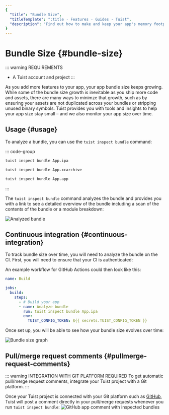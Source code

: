 ```yaml
---
{
  "title": "Bundle Size",
  "titleTemplate": ":title · Features · Guides · Tuist",
  "description": "Find out how to make and keep your app's memory footprint as small as possible."
}
---
```

# Bundle Size {#bundle-size}

::: warning REQUIREMENTS
- A <LocalizedLink href="/guides/server/accounts-and-projects">Tuist account and project</LocalizedLink>
:::

As you add more features to your app, your app bundle size keeps growing. While
some of the bundle size growth is inevitable as you ship more code and assets,
there are many ways to minimze that growth, such as by ensuring your assets are
not duplicated across your bundles or stripping unused binary symbols. Tuist
provides you with tools and insights to help your app size stay small – and we
also monitor your app size over time.

## Usage {#usage}

To analyze a bundle, you can use the `tuist inspect bundle` command:

::: code-group
```bash [Analyze an .ipa]
tuist inspect bundle App.ipa
```
```bash [Analyze an .xcarchive]
tuist inspect bundle App.xcarchive
```
```bash [Analyze an app bundle]
tuist inspect bundle App.app
```
:::

The `tuist inspect bundle` command analyzes the bundle and provides you with a
link to see a detailed overview of the bundle including a scan of the contents
of the bundle or a module breakdown:

![Analyzed bundle](/images/guides/features/bundle-size/analyzed-bundle.png)

## Continuous integration {#continuous-integration}

To track bundle size over time, you will need to analyze the bundle on the CI.
First, you will need to ensure that your CI is
<LocalizedLink href="/guides/integrations/continuous-integration#authentication">authenticated</LocalizedLink>:

An example workflow for GitHub Actions could then look like this:

```yaml
name: Build

jobs:
  build:
    steps:
      - # Build your app
      - name: Analyze bundle
        run: tuist inspect bundle App.ipa
        env:
          TUIST_CONFIG_TOKEN: ${{ secrets.TUIST_CONFIG_TOKEN }}
```

Once set up, you will be able to see how your bundle size evolves over time:

![Bundle size graph](/images/guides/features/bundle-size/bundle-size-graph.png)

## Pull/merge request comments {#pullmerge-request-comments}

::: warning INTEGRATION WITH GIT PLATFORM REQUIRED To get automatic
pull/merge request comments, integrate your
<LocalizedLink href="/guides/server/accounts-and-projects">Tuist
project</LocalizedLink> with a
<LocalizedLink href="/guides/server/authentication">Git
platform</LocalizedLink>.
:::

Once your Tuist project is connected with your Git platform such as
[GitHub](https://github.com), Tuist will post a comment directly in your
pull/merge requests whenever you run `tuist inspect bundle`: ![GitHub app
comment with inspected
bundles](/images/guides/features/bundle-size/github-app-with-bundles.png)
